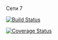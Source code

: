 Сети 7

[![Build Status](https://app.travis-ci.com/Jidim/seti7.svg?branch=main)](https://app.travis-ci.com/Jidim/seti7)

[![Coverage Status](https://coveralls.io/repos/github/Jidim/seti7/badge.svg?branch=main)](https://coveralls.io/github/Jidim/seti7?branch=main)
